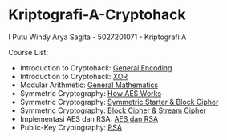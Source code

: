 # Kriptografi-A-Cryptohack

I Putu Windy Arya Sagita - 5027201071 - Kriptografi A

Course List:

- Introduction to Cryptohack: [General Encoding](/Tugas1/)
- Introduction to Cryptohack: [XOR](/Tugas2/)
- Modular Arithmetic: [General Mathematics](/Tugas3/)
- Symmetric Cryptography: [How AES Works](/Tugas4/)
- Symmetric Cryptography: [Symmetric Starter & Block Cipher](/Tugas5/)
- Symmetric Cryptography: [Block Cipher & Stream Cipher](/Tugas6/)
- Implementasi AES dan RSA: [AES dan RSA](/Tugas7/)
- Public-Key Cryptography: [RSA](/Tugas8/)
